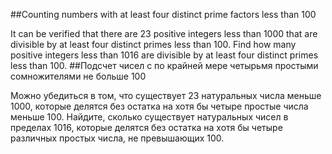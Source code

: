 ##Counting numbers with at least four distinct prime factors less than 100

It can be verified that there are 23 positive integers less than 1000 that are divisible by at least four distinct primes less than 100.
Find how many positive integers less than 1016 are divisible by at least four distinct primes less than 100.
##Подсчет чисел с по крайней мере четырьмя простыми сомножителями не больше 100

Можно убедиться в том, что существует 23 натуральных числа меньше 1000, которые делятся без остатка на хотя бы четыре простые числа меньше 100.
Найдите, сколько существует натуральных чисел в пределах 1016, которые делятся без остатка на хотя бы четыре различных простых числа, не превышающих 100.
